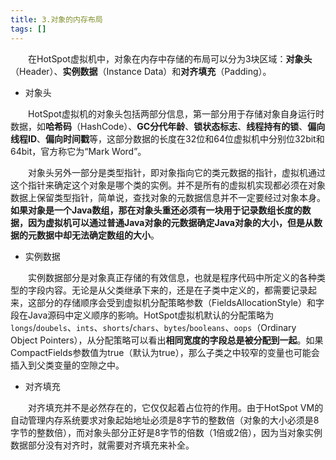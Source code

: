 ```yaml
---
title: 3.对象的内存布局
tags: []
---
```


&#8195;&#8195;在HotSpot虚拟机中，对象在内存中存储的布局可以分为3块区域：**对象头**（Header）、**实例数据**（Instance Data）和**对齐填充**（Padding）。

- 对象头

&#8195;&#8195;HotSpot虚拟机的对象头包括两部分信息，第一部分用于存储对象自身运行时数据，如**哈希码**（HashCode）、**GC分代年龄**、**锁状态标志**、**线程持有的锁**、**偏向线程ID**、**偏向时间戳**等，这部分数据的长度在32位和64位虚拟机中分别位32bit和64bit，官方称它为“Mark Word”。

&#8195;&#8195;对象头另外一部分是类型指针，即对象指向它的类元数据的指针，虚拟机通过这个指针来确定这个对象是哪个类的实例。并不是所有的虚拟机实现都必须在对象数据上保留类型指针，简单说，查找对象的元数据信息并不一定要经过对象本身。**如果对象是一个Java数组，那在对象头重还必须有一块用于记录数组长度的数据，因为虚拟机可以通过普通Java对象的元数据确定Java对象的大小，但是从数据的元数据中却无法确定数组的大小**。

- 实例数据

&#8195;&#8195;实例数据部分是对象真正存储的有效信息，也就是程序代码中所定义的各种类型的字段内容。无论是从父类继承下来的，还是在子类中定义的，都需要记录起来，这部分的存储顺序会受到虚拟机分配策略参数（FieldsAllocationStyle）和字段在Java源码中定义顺序的影响。HotSpot虚拟机默认的分配策略为`longs`/`doubels`、`ints`、`shorts`/`chars`、`bytes`/`booleans`、`oops`（Ordinary Object Pointers），从分配策略可以看出**相同宽度的字段总是被分配到一起**。如果CompactFields参数值为true（默认为true），那么子类之中较窄的变量也可能会插入到父类变量的空隙之中。

- 对齐填充

&#8195;&#8195;对齐填充并不是必然存在的，它仅仅起着占位符的作用。由于HotSpot VM的自动管理内存系统要求对象起始地址必须是8字节的整数倍（对象的大小必须是8字节的整数倍），而对象头部分正好是8字节的倍数（1倍或2倍），因为当对象实例数据部分没有对齐时，就需要对齐填充来补全。
